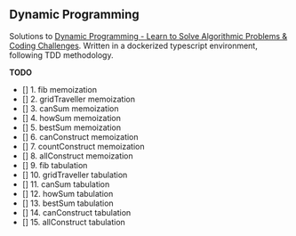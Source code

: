 ## Dynamic Programming

Solutions to [Dynamic Programming - Learn to Solve Algorithmic Problems & Coding Challenges](https://youtu.be/oBt53YbR9Kk?si=gQ3oz01wwZQWSsr_). Written in a dockerized typescript environment, following TDD methodology.

**TODO**
- [] 1. fib memoization
- [] 2. gridTraveller memoization
- [] 3. canSum memoization
- [] 4. howSum memoization
- [] 5. bestSum memoization
- [] 6. canConstruct memoization
- [] 7. countConstruct memoization
- [] 8. allConstruct memoization
- [] 9. fib tabulation
- [] 10. gridTraveller tabulation
- [] 11. canSum tabulation
- [] 12. howSum tabulation
- [] 13. bestSum tabulation
- [] 14. canConstruct tabulation
- [] 15. allConstruct tabulation